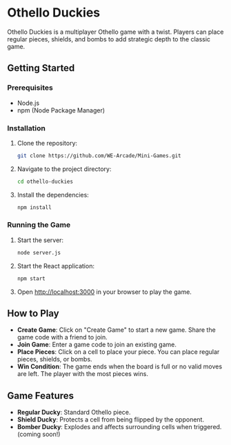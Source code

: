 # Othello Duckies

Othello Duckies is a multiplayer Othello game with a twist. Players can place regular pieces, shields, and bombs to add strategic depth to the classic game.

## Getting Started

### Prerequisites

- Node.js
- npm (Node Package Manager)

### Installation

1. Clone the repository:
   ```sh
   git clone https://github.com/WE-Arcade/Mini-Games.git
   ```
2. Navigate to the project directory:
   ```sh
   cd othello-duckies
   ```
3. Install the dependencies:
   ```sh
   npm install
   ```

### Running the Game

1. Start the server:
   ```sh
   node server.js
   ```
2. Start the React application:
   ```sh
   npm start
   ```
3. Open [http://localhost:3000](http://localhost:3000) in your browser to play the game.

## How to Play

- **Create Game**: Click on "Create Game" to start a new game. Share the game code with a friend to join.
- **Join Game**: Enter a game code to join an existing game.
- **Place Pieces**: Click on a cell to place your piece. You can place regular pieces, shields, or bombs.
- **Win Condition**: The game ends when the board is full or no valid moves are left. The player with the most pieces wins.

## Game Features

- **Regular Ducky**: Standard Othello piece.
- **Shield Ducky**: Protects a cell from being flipped by the opponent.
- **Bomber Ducky**: Explodes and affects surrounding cells when triggered. (coming soon!)


